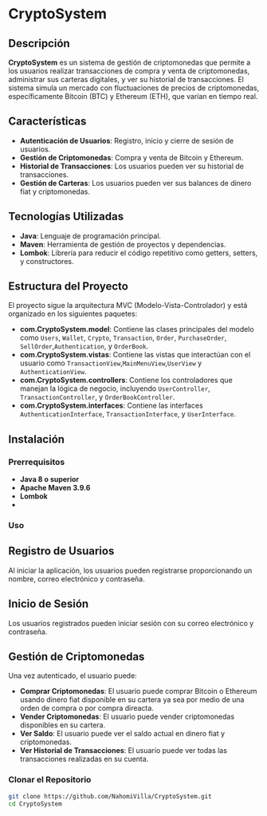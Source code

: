 # CryptoSystem

## Descripción

**CryptoSystem** es un sistema de gestión de criptomonedas que permite a los usuarios realizar transacciones de compra y venta de criptomonedas, administrar sus carteras digitales, y ver su historial de transacciones. El sistema simula un mercado con fluctuaciones de precios de criptomonedas, específicamente Bitcoin (BTC) y Ethereum (ETH), que varían en tiempo real.

## Características

- **Autenticación de Usuarios**: Registro, inicio y cierre de sesión de usuarios.
- **Gestión de Criptomonedas**: Compra y venta de Bitcoin y Ethereum.
- **Historial de Transacciones**: Los usuarios pueden ver su historial de transacciones.
- **Gestión de Carteras**: Los usuarios pueden ver sus balances de dinero fiat y criptomonedas.

## Tecnologías Utilizadas

- **Java**: Lenguaje de programación principal.
- **Maven**: Herramienta de gestión de proyectos y dependencias.
- **Lombok**: Librería para reducir el código repetitivo como getters, setters, y constructores.

## Estructura del Proyecto

El proyecto sigue la arquitectura MVC (Modelo-Vista-Controlador) y está organizado en los siguientes paquetes:

- **com.CryptoSystem.model**: Contiene las clases principales del modelo como `Users`, `Wallet`, `Crypto`, `Transaction`, `Order`, `PurchaseOrder`, `SellOrder`,`Authentication`, y `OrderBook`.
- **com.CryptoSystem.vistas**: Contiene las vistas que interactúan con el usuario como `TransactionView`,`MainMenuView`,`UserView` y `AuthenticationView`.
- **com.CryptoSystem.controllers**: Contiene los controladores que manejan la lógica de negocio, incluyendo `UserController`, `TransactionController`, y `OrderBookController`.
- **com.CryptoSystem.interfaces**: Contiene las interfaces `AuthenticationInterface`, `TransactionInterface`, y `UserInterface`.

## Instalación

### Prerrequisitos

- **Java 8 o superior**
- **Apache Maven 3.9.6**
- **Lombok**
- 
### Uso
## Registro de Usuarios
Al iniciar la aplicación, los usuarios pueden registrarse proporcionando un nombre, correo electrónico y contraseña.
## Inicio de Sesión
Los usuarios registrados pueden iniciar sesión con su correo electrónico y contraseña.

## Gestión de Criptomonedas
Una vez autenticado, el usuario puede:
- **Comprar Criptomonedas**: El usuario puede comprar Bitcoin o Ethereum usando dinero fiat disponible en su cartera ya sea por medio de una orden de compra o por compra direacta.
- **Vender Criptomonedas**: El usuario puede vender criptomonedas disponibles en su cartera.
- **Ver Saldo**: El usuario puede ver el saldo actual en dinero fiat y criptomonedas.
- **Ver Historial de Transacciones**: El usuario puede ver todas las transacciones realizadas en su cuenta.

### Clonar el Repositorio

```bash
git clone https://github.com/NahomiVilla/CryptoSystem.git
cd CryptoSystem
```
